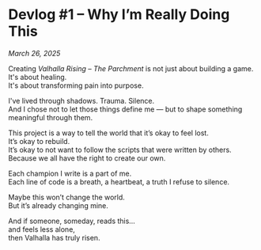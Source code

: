 # Devlog #1 – Why I’m Really Doing This  
*March 26, 2025*  

Creating *Valhalla Rising – The Parchment* is not just about building a game.  
It's about healing.  
It's about transforming pain into purpose.  

I've lived through shadows. Trauma. Silence.  
And I chose not to let those things define me — but to shape something meaningful through them.

This project is a way to tell the world that it’s okay to feel lost.  
It’s okay to rebuild.  
It’s okay to not want to follow the scripts that were written by others.  
Because we all have the right to create our own.

Each champion I write is a part of me.  
Each line of code is a breath, a heartbeat, a truth I refuse to silence.

Maybe this won’t change the world.  
But it’s already changing mine.

And if someone, someday, reads this…  
and feels less alone,  
then Valhalla has truly risen.
